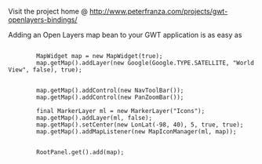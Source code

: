 Visit the project home @ http://www.peterfranza.com/projects/gwt-openlayers-bindings/


Adding an Open Layers map bean to your GWT application is as easy as

```

		MapWidget map = new MapWidget(true);
		map.getMap().addLayer(new Google(Google.TYPE.SATELLITE, "World View", false), true);
		
		
		map.getMap().addControl(new NavToolBar());
		map.getMap().addControl(new PanZoomBar());
		
		final MarkerLayer ml = new MarkerLayer("Icons");
		map.getMap().addLayer(ml, false);
		map.getMap().setCenter(new LonLat(-98, 40), 5, true, true);
		map.getMap().addMapListener(new MapIconManager(ml, map));

		
		RootPanel.get().add(map);
```
